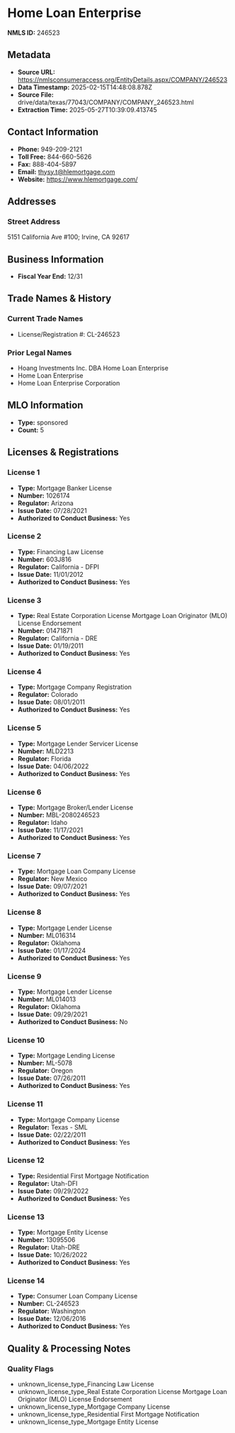 # Home Loan Enterprise

**NMLS ID:** 246523

## Metadata
- **Source URL:** https://nmlsconsumeraccess.org/EntityDetails.aspx/COMPANY/246523
- **Data Timestamp:** 2025-02-15T14:48:08.878Z
- **Source File:** drive/data/texas/77043/COMPANY/COMPANY_246523.html
- **Extraction Time:** 2025-05-27T10:39:09.413745

## Contact Information
- **Phone:** 949-209-2121
- **Toll Free:** 844-660-5626
- **Fax:** 888-404-5897
- **Email:** thysy.t@hlemortgage.com
- **Website:** https://www.hlemortgage.com/

## Addresses
### Street Address
5151 California Ave #100; Irvine, CA 92617

## Business Information
- **Fiscal Year End:** 12/31

## Trade Names & History
### Current Trade Names
- License/Registration #: CL-246523

### Prior Legal Names
- Hoang Investments Inc. DBA Home Loan Enterprise
- Home Loan Enterprise
- Home Loan Enterprise Corporation

## MLO Information
- **Type:** sponsored
- **Count:** 5

## Licenses & Registrations

### License 1
- **Type:** Mortgage Banker License
- **Number:** 1026174
- **Regulator:** Arizona
- **Issue Date:** 07/28/2021
- **Authorized to Conduct Business:** Yes

### License 2
- **Type:** Financing Law License
- **Number:** 603J816
- **Regulator:** California - DFPI
- **Issue Date:** 11/01/2012
- **Authorized to Conduct Business:** Yes

### License 3
- **Type:** Real Estate Corporation License Mortgage Loan Originator (MLO) License Endorsement
- **Number:** 01471871
- **Regulator:** California - DRE
- **Issue Date:** 01/19/2011
- **Authorized to Conduct Business:** Yes

### License 4
- **Type:** Mortgage Company Registration
- **Regulator:** Colorado
- **Issue Date:** 08/01/2011
- **Authorized to Conduct Business:** Yes

### License 5
- **Type:** Mortgage Lender Servicer License
- **Number:** MLD2213
- **Regulator:** Florida
- **Issue Date:** 04/06/2022
- **Authorized to Conduct Business:** Yes

### License 6
- **Type:** Mortgage Broker/Lender License
- **Number:** MBL-2080246523
- **Regulator:** Idaho
- **Issue Date:** 11/17/2021
- **Authorized to Conduct Business:** Yes

### License 7
- **Type:** Mortgage Loan Company License
- **Regulator:** New Mexico
- **Issue Date:** 09/07/2021
- **Authorized to Conduct Business:** Yes

### License 8
- **Type:** Mortgage Lender License
- **Number:** ML016314
- **Regulator:** Oklahoma
- **Issue Date:** 01/17/2024
- **Authorized to Conduct Business:** Yes

### License 9
- **Type:** Mortgage Lender License
- **Number:** ML014013
- **Regulator:** Oklahoma
- **Issue Date:** 09/29/2021
- **Authorized to Conduct Business:** No

### License 10
- **Type:** Mortgage Lending License
- **Number:** ML-5078
- **Regulator:** Oregon
- **Issue Date:** 07/26/2011
- **Authorized to Conduct Business:** Yes

### License 11
- **Type:** Mortgage Company License
- **Regulator:** Texas - SML
- **Issue Date:** 02/22/2011
- **Authorized to Conduct Business:** Yes

### License 12
- **Type:** Residential First Mortgage Notification
- **Regulator:** Utah-DFI
- **Issue Date:** 09/29/2022
- **Authorized to Conduct Business:** Yes

### License 13
- **Type:** Mortgage Entity License
- **Number:** 13095506
- **Regulator:** Utah-DRE
- **Issue Date:** 10/26/2022
- **Authorized to Conduct Business:** Yes

### License 14
- **Type:** Consumer Loan Company License
- **Number:** CL-246523
- **Regulator:** Washington
- **Issue Date:** 12/06/2016
- **Authorized to Conduct Business:** Yes

## Quality & Processing Notes
### Quality Flags
- unknown_license_type_Financing Law License
- unknown_license_type_Real Estate Corporation License Mortgage Loan Originator (MLO) License Endorsement
- unknown_license_type_Mortgage Company License
- unknown_license_type_Residential First Mortgage Notification
- unknown_license_type_Mortgage Entity License
